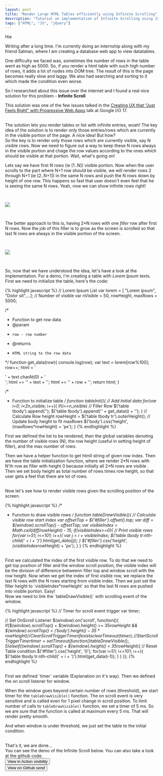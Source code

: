 ```yaml
---
layout: post
title: "Render Large HTML Tables efficiently using Infinite Scrolling"
description: "Tutorial on implementation of Infinite Scrolling using JS and jQuery"
tags: ["HTML", "JS", "jQuery"]
---
```


Hie

Writing after a long time. I'm currently doing an internship along with my friend Salman, where I am creating a database web app to view datatables. 

One difficulty we faced was, sometimes the number of rows in the table went as high as 5000. So, if you render a html table with such high number of rows, it adds a lot of nodes into DOM tree. The result of this is the page becomes really slow and laggy. We also had searching and sorting to it which made the condition even worse.

So I researched about this issue over the internet and I found a real nice solution for this problem - **Infinite Scroll**

This solution was one of the few issues talked in the [Creating UX that “Just Feels Right” with Progressive Web Apps](https://youtu.be/mmq-KVeO-uU?list=PL97ONIvdSJxijNu7ydnyxwMoje3lbIEM1) talk at Google I/O 17.

<br>
The solution lets you render tables or list with infinite entries, woah! The key idea of the solution is to render only those entries/rows which are currently in the visible portion of the page. A nice idea! But how?

<br>
So the key is to render only those rows which are currently visible, say N visible rows. Now we need to figure out a way to keep these N rows always in the visible portion and chage the row values according to the ones which should be visible at that portion. Wait, what's going on!

Lets say we have first N rows (ie [1..N]) visible portion. Now when the user scrolls to the part where N+1 row should be visible, we will render rows 2 through N+1 (ie [2..N+1]) in the same N rows and push the N rows down by height of one row. This happens so fast that user doesn't even feel that he is seeing the same N rows. Yeah, now we can show infinite rows right!

<br>
<p class="image"><img src="{{ site.baseurl }}/images/infinite_scroll/push1down.jpg"/></p>

<br>

The better approach to this is, having 2\*N rows with one *filler* row after first N rows. Now the job of this filler is to grow as the screen is scrolled so that last N rows are always in the visible portion of the screen.

<br>
<p class="image"><img src="{{ site.baseurl }}/images/infinite_scroll/filler.jpg"/></p>

<br>

So, now that we have understood the idea, let's have a look at the implementation. For a demo, I'm creating a table with *Lorem Ipsum* texts. First we need to initialize the table, here's the code:

{% highlight javascript %}
// Lorem Ipsum List
var lorem = [ "Lorem ipsum", "Dolor sit",...];
// Number of visible 
var nVisible = 50, 
    rowHeight,
    maxRows = 5000;

/* 
 * Function to get row data
 * @param
 *     row - row number
 * @returns
 *     HTML string to the row data
 */
function get_data(row){
	console.log(row);
	var text = lorem[row%100];
	row++;
	html =  '<td><div class="circle-char">' + text.charAt(0) + '</div></td>';
	html += '<td>' + text + '</td>';
	html += '<td>' + row  + '</td>';
	return html;
}

/* 
 * Function to initialize table
 */
function tableInit(){
	// Add Initial data
	for(var i=0; i<2*n_visible; i++){
		if(i==n_visible)
			// Filler Row
			$('table tbody').append('<tr id="filler" style="height: 0;"></tr>');
		$('table tbody').append('<tr>' + get_data(i) + '</tr>');
	}
	// Calculate Row height
	rowHeight = $('table tbody tr').outerHeight();
	// Update body height to fit maxRows
	$('body').css('height', (maxRows*rowHeight) + 'px');
}
{% endhighlight %}

First we defined the list to be rendered, then the global variables denoting the number of visible rows (N), the row height (useful in setting height of filler), and the max number of rows.

Then we have a helper function to get htmll string of given row index. Then we have the table initialization function, where we render 2\*N rows with N'th row as filler with height 0 because initially all 2\*N rows are visible . Then we set body height as total number of rows times row height, so that user gets a feel that there are lot of rows.

<br>
Now let's see how to render visible rows given the scrolling position of the screen.

{% highlight javascript %}
/*
 * Function to draw visible rows
 */
function tableDrawVisible(){
	// Calculate visible row start index
	var offsetTop = $('#filler').offset().top;
	var diff = $(window).scrollTop() - offsetTop;
	var visibleIndex = Math.ceil(diff/rowHeight) - 15;
	if(visibleIndex>=0){
		// Print visible rows
		for(var i=51; i<=101; i++){
			var j = i + visibleIndex;
			$('table tbody tr:nth-child(' + i + ')').html(get_data(j));
		}
		$('#filler').css('height', (visibleIndex*rowHeight) + 'px');
	}
}
{% endhighlight %}

<br>
First we calculated the index of the first visible row. To do that we need to get top position of filler and the window scroll position, the visible index will be the division of difference betweenn filler top and window scroll with the row height. 
Now when we get the index of first visible row, we replace the last N rows with the N rows starting from visible index. 
Then we just set the filler height to `visibleIndex*rowHeight` so that the last N rows are pushed into visible portion. Easy!

<br>
Now we need to link the `tableDrawVisible()` with scrolling event of the window.

{% highlight javascript %}
// Timer for scroll event trigger
var timer;

// Set OnScroll Listener
$(window).on('scroll', function(){
	if($(window).scrollTop() + $(window).height() >= 35*rowHeight && $(window).scrollTop() < $('body').height() - 35*rowHeight){
		// Clear Scroll Trigger Timer if exists
		clearTimeout(timer);
		// Start Scroll Trigger Timer
		timer = setTimeout(function(){
			tableDrawVisible();
		}, 5)
	}else if($(window).scrollTop() + $(window).height() < 35*rowHeight){
		// Reset Table condition
		$('#filler').css('height',  '0');
		for(var i=51; i<=101; i++){
			$('table tbody tr:nth-child(' + i + ')').html(get_data(i-1));
		}
	}
});
{% endhighlight %}

<br>
First we defined `timer` variable (Explanation on it's way). Then we defined the on scroll listener for window. 

When the window goes beyond certain number of rows (threshold), we start timer for the `tableDrawVisible()` function. The on scroll event is very sensitive and is called even for 1 pixel change in scroll position. To limit number of calls to `tableDrawVisible()` function, we set a timer of 5 ms. So we are sure that the function is called at maximum every 5 ms. That will render pretty smooth.

And when window is under threshold, we just set the table to the initial condition.

<br>
That's it, we are done...

<br>
You can see the demo of the Infinite Scroll below. You can also take a look at the github code.

<br>
<a href="https://hrily.github.io/InfiniteScrollDemo/">
	<button class="btn pink waves-effect waves-light" name="action">View in Action
		<i class="material-icons right">visibility</i>
	</button>
</a>

<br>
<a href="https://github.com/Hrily/InfiniteScrollDemo">
	<button class="btn pink waves-effect waves-light" name="action">View on Github
		<i class="material-icons right">send</i>
	</button>
</a>

<br>